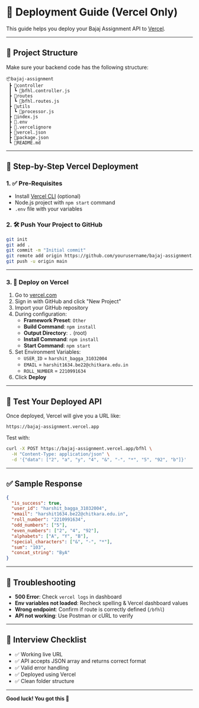 # 🚀 Deployment Guide (Vercel Only)

This guide helps you deploy your Bajaj Assignment API to [Vercel](https://vercel.com).

---

## 📁 Project Structure

Make sure your backend code has the following structure:

```
📦bajaj-assignment
 ┣ 📂controller
 ┃ ┗ 📄bfhl.controller.js
 ┣ 📂routes
 ┃ ┗ 📄bfhl.routes.js
 ┣ 📂utils
 ┃ ┗ 📄processor.js
 ┣ 📄index.js
 ┣ 📄.env
 ┣ 📄.vercelignore
 ┣ 📄vercel.json
 ┣ 📄package.json
 ┗ 📄README.md
```

---

## 🔧 Step-by-Step Vercel Deployment

### 1. ✅ Pre-Requisites
- Install [Vercel CLI](https://vercel.com/docs/cli) (optional)
- Node.js project with `npm start` command
- `.env` file with your variables

### 2. 🛠️ Push Your Project to GitHub

```bash
git init
git add .
git commit -m "Initial commit"
git remote add origin https://github.com/yourusername/bajaj-assignment.git
git push -u origin main
```

---

### 3. 🚀 Deploy on Vercel

1. Go to [vercel.com](https://vercel.com)
2. Sign in with GitHub and click "New Project"
3. Import your GitHub repository
4. During configuration:
   - **Framework Preset**: `Other`
   - **Build Command**: `npm install`
   - **Output Directory**: `.` (root)
   - **Install Command**: `npm install`
   - **Start Command**: `npm start`
5. Set Environment Variables:
   - `USER_ID` = `harshit_bagga_31032004`
   - `EMAIL` = `harshit1634.be22@chitkara.edu.in`
   - `ROLL_NUMBER` = `2210991634`
6. Click **Deploy**

---

## 🧪 Test Your Deployed API

Once deployed, Vercel will give you a URL like:

```
https://bajaj-assignment.vercel.app
```

Test with:

```bash
curl -X POST https://bajaj-assignment.vercel.app/bfhl \
  -H "Content-Type: application/json" \
  -d '{"data": ["2", "a", "y", "4", "&", "-", "*", "5", "92", "b"]}'
```

---

## ✅ Sample Response

```json
{
  "is_success": true,
  "user_id": "harshit_bagga_31032004",
  "email": "harshit1634.be22@chitkara.edu.in",
  "roll_number": "2210991634",
  "odd_numbers": ["5"],
  "even_numbers": ["2", "4", "92"],
  "alphabets": ["A", "Y", "B"],
  "special_characters": ["&", "-", "*"],
  "sum": "103",
  "concat_string": "ByA"
}
```

---

## 🐛 Troubleshooting

- **500 Error**: Check `vercel logs` in dashboard
- **Env variables not loaded**: Recheck spelling & Vercel dashboard values
- **Wrong endpoint**: Confirm if route is correctly defined (`/bfhl`)
- **API not working**: Use Postman or cURL to verify

---

## 🎯 Interview Checklist

- ✅ Working live URL
- ✅ API accepts JSON array and returns correct format
- ✅ Valid error handling
- ✅ Deployed using Vercel
- ✅ Clean folder structure

---

**Good luck! You got this 🚀**
